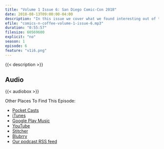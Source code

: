 ```yaml
---
title: "Volume 1 Issue 6: San Diego Comic-Con 2018"
date: 2018-08-13T09:00:00-04:00
description: "In this issue we cover what we found interesting out of this year's San Diego Comic-Con."
efile: "comics-n-coffee-volume-1-issue-6.mp3"
duration: "0:55:57"
filesize: 60569600
explicit: "no"
season: 1
episode: 6
feature: "v1i6.png"
---
```


{{< description >}}

## <span class="fas fa-podcast"></span> Audio

{{< audiobox >}}

Other Places To Find This Episode:

- [Pocket Casts](https://pca.st/KIfs)
- [iTunes](https://itunes.apple.com/us/podcast/comics-n-coffee-podcast/id1405490125)
- [Google Play Music](https://playmusic.app.goo.gl/?ibi=com.google.PlayMusic&isi=691797987&ius=googleplaymusic&apn=com.google.android.music&link=https://play.google.com/music/m/Ikiure5dl6s2vpapy6fqafpfbom?t%3DComics_%27N%27_Coffee_Podcast%26pcampaignid%3DMKT-na-all-co-pr-mu-pod-16)
- [YouTube](https://youtu.be/veV7bpgWiUw)
- [Stitcher](https://www.stitcher.com/s?fid=%22203396%22&refid=stpr)
- [Blubrry](https://www.blubrry.com/comicsncoffee/)
- [Our podcast RSS feed](https://www.ComicsNCoffee.com/podcast/index.xml)
